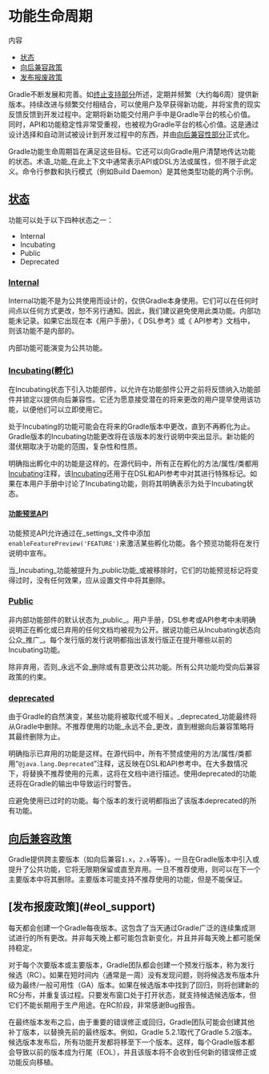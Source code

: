 # 功能生命周期

内容

* [状态](#sec:states)
* [向后兼容政策](#backwards_compatibility)
* [发布报废政策](#eol_support)

Gradle不断发展和完善。如[终止支持部分](#eol_support)所述，定期并频繁（大约每6周）提供新版本。持续改进与频繁交付相结合，可以使用户及早获得新功能，并将宝贵的现实反馈反馈到开发过程中。定期将新功能交付用户手中是Gradle平台的核心价值。同时，API和功能稳定性非常受重视，也被视为Gradle平台的核心价值。这是通过设计选择和自动测试被设计到开发过程中的东西，并由[向后兼容性部分](#backwards_compatibility)正式化。

Gradle功能生命周期旨在满足这些目标。它还可以向Gradle用户清楚地传达功能的状态。术语_功能_在此上下文中通常表示API或DSL方法或属性，但不限于此定义。命令行参数和执行模式（例如Build Daemon）是其他类型功能的两个示例。

## [](#sec:states)[状态](#sec:states)

功能可以处于以下四种状态之一：

* Internal
* Incubating
* Public
* Deprecated


### [](#sec:internal)[Internal](#sec:internal)

Internal功能不是为公共使用而设计的，仅供Gradle本身使用。它们可以在任何时间点以任何方式更改，恕不另行通知。因此，我们建议避免使用此类功能。内部功能未记录。如果它出现在本《用户手册》，《 DSL参考》或《 API参考》文档中，则该功能不是内部的。

内部功能可能演变为公共功能。

### [](#sec:incubating_state)[Incubating(孵化)](#sec:incubating_state)

在Incubating状态下引入功能部件，以允许在功能部件公开之前将反馈纳入功能部件并锁定以提供向后兼容性。它还为愿意接受潜在的将来更改的用户提早使用该功能，以便他们可以立即使用它。

处于Incubating的功能可能会在将来的Gradle版本中更改，直到不再孵化为止。Gradle版本的Incubating功能更改将在该版本的发行说明中突出显示。新功能的潜伏期取决于功能的范围，复杂性和性质。

明确指出孵化中的功能是这样的。在源代码中，所有正在孵化的方法/属性/类都用[Incubating]()注释，该[Incubating]()还用于在DSL和API参考中对其进行特殊标记。如果在本用户手册中讨论了Incubating功能，则将其明确表示为处于Incubating状态。

#### [](#feature_preview)[功能预览API](#feature_preview)

功能预览API允许通过在_settings_文件中添加`enableFeaturePreview('FEATURE')`来激活某些孵化功能。各个预览功能将在发行说明中宣布。

当_Incubating_功能被提升为_public功能_或被移除时，它们的功能预览标记将变得过时，没有任何效果，应从设置文件中将其删除。

### [](#sec:public)[Public](#sec:public)

非内部功能部件的默认状态为_public_。用户手册，DSL参考或API参考中未明确说明正在孵化或已弃用的任何文档均被视为公开。据说功能已从Incubating状态向公众_推广_。每个发行版的发行说明都指出该发行版正在提升哪些以前的Incubating功能。

除非弃用，否则_永远不会_删除或有意更改公共功能。所有公共功能均受向后兼容政策的约束。

### [](#sec:deprecated)[deprecated](#sec:deprecated)

由于Gradle的自然演变，某些功能将被取代或不相关。_deprecated_功能最终将从Gradle中删除。不推荐使用的功能_永远不会_更改，直到根据向后兼容策略将其最终删除为止。

明确指示已弃用的功能是这样。在源代码中，所有不赞成使用的方法/属性/类都用“`@java.lang.Deprecated`”注释，这反映在DSL和API参考中。在大多数情况下，将替换不推荐使用的元素，这将在文档中进行描述。使用deprecated的功能还将在Gradle的输出中导致运行时警告。

应避免使用已过时的功能。每个版本的发行说明都指出了该版本deprecated的所有功能。

## [](#backwards_compatibility)[向后兼容政策](#backwards_compatibility)

Gradle提供跨主要版本（如向后兼容`1.x`，`2.x`等等）。一旦在Gradle版本中引入或提升了公共功能，它将无限期保留或直至弃用。一旦不推荐使用，则可以在下一个主要版本中将其删除。主要版本可能支持不推荐使用的功能，但是不能保证。

<h2 id = 'eol_support'> [发布报废政策](#eol_support)</h2>

每天都会创建一个Gradle每夜版本。这包含了当天通过Gradle广泛的连续集成测试进行的所有更改。并非每天晚上都可能包含新变化，并且并非每天晚上都可能保持稳定。

对于每个次要版本或主要版本，Gradle团队都会创建一个预发行版本，称为发行候选（RC）。如果在短时间内（通常是一周）没有发现问题，则将候选发布版本升级为最终/一般可用性（GA）版本。如果在候选版本中找到了回归，则将创建新的RC分布，并重复该过程。只要发布窗口处于打开状态，就支持候选候选版本，但它们不能长期用于生产用途。在RC阶段，非常感谢Bug报告。

在最终版本发布之后，由于重要的错误修正或回归，Gradle团队可能会创建其他补丁版本，以替换先前的最终版本。例如，Gradle 5.2.1取代了Gradle 5.2版本。候选版本发布后，所有功能开发都将移至下一个版本。这样，每个Gradle版本都会导致以前的版本成为行尾（EOL），并且该版本将不会收到任何新的错误修正或功能反向移植。
